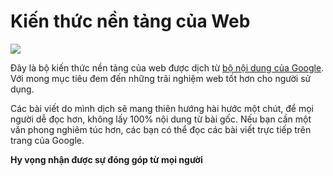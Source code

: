 # Kiến thức nền tảng của Web

![](https://developers.google.com/web/images/hero-2x_856.png)

Đây là bộ kiến thức nền tảng của web được dịch từ [bộ nội dung của Google](https://developers.google.com/web/fundamentals/). Với mong mục tiêu đem đến những trãi nghiệm web tốt hơn cho người sử dụng.

Các bài viết do mình dịch sẽ mang thiên hướng hài hước một chút, để mọi người dễ đọc hơn, không lấy 100% nội dung từ bài gốc. Nếu bạn cần một văn phong nghiêm túc hơn, các bạn có thể đọc các bài viết trực tiếp trên trang của Google.

**Hy vọng nhận được sự đóng góp từ mọi người**

